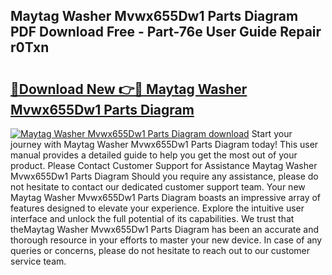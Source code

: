 ## Maytag Washer Mvwx655Dw1 Parts Diagram PDF Download Free - Part-76e User Guide Repair r0Txn

# <h2><a href="http://dfs3nb.blite.top/?on=Maytag+Washer+Mvwx655Dw1+Parts+Diagram">🔗Download New 👉🔴 Maytag Washer Mvwx655Dw1 Parts Diagram</a></h2>

[![Maytag Washer Mvwx655Dw1 Parts Diagram download](https://i.imgur.com/lujVjoI.png)](http://dfs3nb.blite.top/?on=Maytag+Washer+Mvwx655Dw1+Parts+Diagram)
Start your journey with Maytag Washer Mvwx655Dw1 Parts Diagram today! This user manual provides a detailed guide to help you get the most out of your product. Please Contact Customer Support for Assistance Maytag Washer Mvwx655Dw1 Parts Diagram Should you require any assistance, please do not hesitate to contact our dedicated customer support team. Your new Maytag Washer Mvwx655Dw1 Parts Diagram boasts an impressive array of features designed to elevate your experience. Explore the intuitive user interface and unlock the full potential of its capabilities. We trust that theMaytag Washer Mvwx655Dw1 Parts Diagram has been an accurate and thorough resource in your efforts to master your new device. In case of any queries or concerns, please do not hesitate to reach out to our customer service team.
